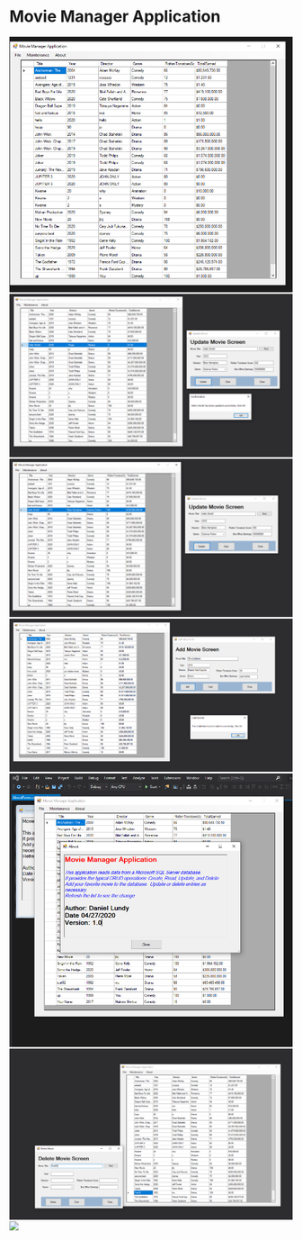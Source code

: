 # Movie Manager Application
![](Images/Main1.PNG)
![](Images/UpdateSuccess.PNG)
![](Images/UpdateSuccess2.PNG)
![](Images/AddConfirmation.PNG)
![](Images/About.PNG)
![](Images/Delete.PNG)
![](ImagesDeleted.PNG)
